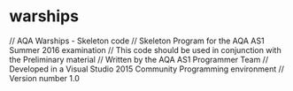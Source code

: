# warships
// AQA Warships - Skeleton code
// Skeleton Program for the AQA AS1 Summer 2016 examination
// This code should be used in conjunction with the 
Preliminary material
// Written by the AQA AS1 Programmer Team
// Developed in a Visual Studio 2015 Community Programming environment
//  Version number 1.0


